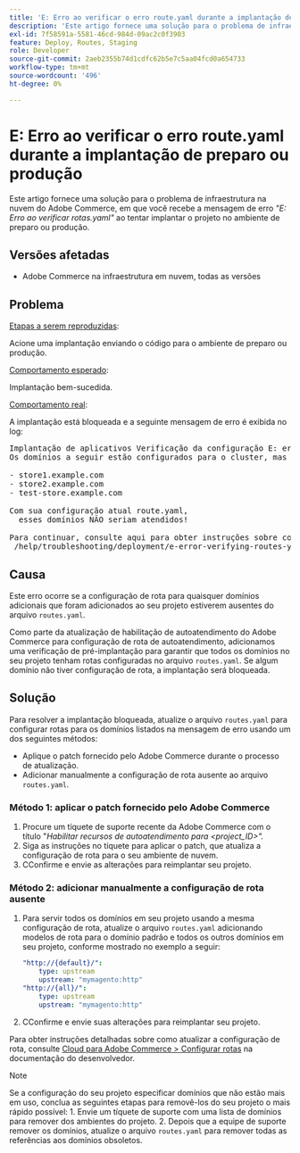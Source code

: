 ```yaml
---
title: 'E: Erro ao verificar o erro route.yaml durante a implantação de preparo ou produção'
description: 'Este artigo fornece uma solução para o problema de infraestrutura em nuvem do Adobe Commerce, em que você recebe a mensagem de erro *"E: Error while verifying route.yaml"* ao tentar implantar o projeto no ambiente de preparo ou produção.'
exl-id: 7f58591a-5581-46cd-984d-09ac2c0f3903
feature: Deploy, Routes, Staging
role: Developer
source-git-commit: 2aeb2355b74d1cdfc62b5e7c5aa04fcd0a654733
workflow-type: tm+mt
source-wordcount: '496'
ht-degree: 0%

---
```


# E: Erro ao verificar o erro route.yaml durante a implantação de preparo ou produção

Este artigo fornece uma solução para o problema de infraestrutura na nuvem do Adobe Commerce, em que você recebe a mensagem de erro *&quot;E: Erro ao verificar rotas.yaml&quot;* ao tentar implantar o projeto no ambiente de preparo ou produção.

## Versões afetadas

* Adobe Commerce na infraestrutura em nuvem, todas as versões

## Problema

<u>Etapas a serem reproduzidas</u>:

Acione uma implantação enviando o código para o ambiente de preparo ou produção.

<u>Comportamento esperado</u>:

Implantação bem-sucedida.

<u>Comportamento real</u>:

A implantação está bloqueada e a seguinte mensagem de erro é exibida no log:

<pre>Implantação de aplicativos Verificação da configuração E: erro ao verificar route.yaml.
Os domínios a seguir estão configurados para o cluster, mas não têm rotas definidas no arquivo route.yaml:

- store1.example.com
- store2.example.com
- test-store.example.com

Com sua configuração atual route.yaml,
  esses domínios NÃO seriam atendidos!

Para continuar, consulte aqui para obter instruções sobre como solucionar problemas:
 /help/troubleshooting/deployment/e-error-verifying-routes-yaml-error-during-staging-or-production-deploy.md</pre>

## Causa

Este erro ocorre se a configuração de rota para quaisquer domínios adicionais que foram adicionados ao seu projeto estiverem ausentes do arquivo `routes.yaml`.

Como parte da atualização de habilitação de autoatendimento do Adobe Commerce para configuração de rota de autoatendimento, adicionamos uma verificação de pré-implantação para garantir que todos os domínios no seu projeto tenham rotas configuradas no arquivo `routes.yaml`. Se algum domínio não tiver configuração de rota, a implantação será bloqueada.

## Solução

Para resolver a implantação bloqueada, atualize o arquivo `routes.yaml` para configurar rotas para os domínios listados na mensagem de erro usando um dos seguintes métodos:

* Aplique o patch fornecido pelo Adobe Commerce durante o processo de atualização.
* Adicionar manualmente a configuração de rota ausente ao arquivo `routes.yaml`.

### Método 1: aplicar o patch fornecido pelo Adobe Commerce

1. Procure um tíquete de suporte recente da Adobe Commerce com o título &quot;*Habilitar recursos de autoatendimento para &lt;project\_ID>&quot;.*
1. Siga as instruções no tíquete para aplicar o patch, que atualiza a configuração de rota para o seu ambiente de nuvem.
1. СConfirme e envie as alterações para reimplantar seu projeto.

### Método 2: adicionar manualmente a configuração de rota ausente

1. Para servir todos os domínios em seu projeto usando a mesma configuração de rota, atualize o arquivo `routes.yaml` adicionando modelos de rota para o domínio padrão e todos os outros domínios em seu projeto, conforme mostrado no exemplo a seguir:

   ```yaml
   "http://{default}/":
       type: upstream
       upstream: "mymagento:http"
   "http://{all}/":
       type: upstream
       upstream: "mymagento:http"
   ```

1. СConfirme e envie suas alterações para reimplantar seu projeto.

Para obter instruções detalhadas sobre como atualizar a configuração de rota, consulte [Cloud para Adobe Commerce > Configurar rotas](https://experienceleague.adobe.com/en/docs/commerce-cloud-service/user-guide/configure/routes/routes-yaml) na documentação do desenvolvedor.

>[!NOTE]
>
>Se a configuração do seu projeto especificar domínios que não estão mais em uso, conclua as seguintes etapas para removê-los do seu projeto o mais rápido possível: 1. Envie um tíquete de suporte com uma lista de domínios para remover dos ambientes do projeto. 2. Depois que a equipe de suporte remover os domínios, atualize o arquivo `routes.yaml` para remover todas as referências aos domínios obsoletos.
